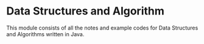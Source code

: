# Data Structures and Algorithm

This module consists of all the notes and example codes for Data Structures and
Algorithms written in Java.